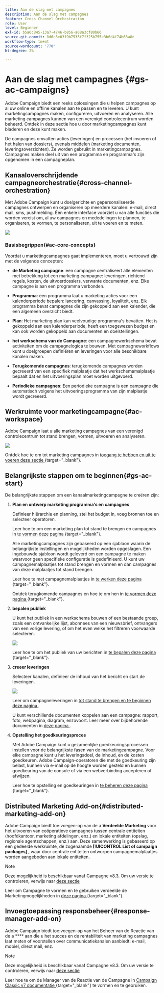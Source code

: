 ```yaml
---
title: Aan de slag met campagnes
description: Aan de slag met campagnes
feature: Cross Channel Orchestration
role: User
level: Beginner
exl-id: b5a6c845-13a7-4746-b856-a08a3cf80b66
source-git-commit: 8d6c3e03f9b7533f7f325b755e3b6d4f74b63a8d
workflow-type: tm+mt
source-wordcount: '770'
ht-degree: 2%

---
```


# Aan de slag met campagnes {#gs-ac-campaigns}

Adobe Campaign biedt een reeks oplossingen die u helpen campagnes op al uw online en offline kanalen aan te passen en te leveren. U kunt marketingcampagnes maken, configureren, uitvoeren en analyseren. Alle marketing campagnes kunnen van een verenigd controlecentrum worden beheerd. Ontdek in deze sectie hoe u door marketingcampagnes kunt bladeren en deze kunt maken.

De campagnes omvatten acties (leveringen) en processen (het invoeren of het halen van dossiers), evenals middelen (marketing documenten, leveringsoverzichten). Ze worden gebruikt in marketingcampagnes. Campagnes maken deel uit van een programma en programma&#39;s zijn opgenomen in een campagneplan.

## Kanaaloverschrijdende campagneorchestratie{#cross-channel-orchestration}

Met Adobe Campaign kunt u doelgerichte en gepersonaliseerde campagnes ontwerpen en organiseren op meerdere kanalen: e-mail, direct mail, sms, pushmelding. Één enkele interface voorziet u van alle functies die worden vereist om, al uw campagnes en mededelingen te plannen, te organiseren, te vormen, te personaliseren, uit te voeren en te meten.

![](assets/campaign-tab.png)

### Basisbegrippen{#ac-core-concepts}

Voordat u marketingcampagnes gaat implementeren, moet u vertrouwd zijn met de volgende concepten:

* **de Marketing campagne**: een campagne centraliseert alle elementen met betrekking tot een marketing campagne: leveringen, richtend regels, kosten, de uitvoerdossiers, verwante documenten, enz. Elke campagne is aan een programma verbonden.

* **Programma**: een programma laat u marketing acties voor een kalenderperiode bepalen: lancering, canvassing, loyaliteit, enz. Elk programma bevat campagnes die zijn gekoppeld aan een kalender, die een algemeen overzicht biedt.

* **Plan**: Het marketing plan kan veelvoudige programma&#39;s bevatten. Het is gekoppeld aan een kalenderperiode, heeft een toegewezen budget en kan ook worden gekoppeld aan documenten en doelstellingen.

* **het werkschema van de Campagne**: een campagnewerkschema bevat activiteiten om de campagnelogica te bouwen. Met campagneworkflows kunt u doelgroepen definiëren en leveringen voor alle beschikbare kanalen maken.

* **Terugkomende campagnes**: terugkomende campagnes worden gecreeerd van een specifiek malplaatje dat het werkschemamalplaatje bepaalt dat en het uitvoeringsplan moet worden uitgevoerd.

* **Periodieke campagnes**: Een periodieke campagne is een campagne die automatisch volgens het uitvoeringsprogramma van zijn malplaatje wordt gecreeerd.

## Werkruimte voor marketingcampagne{#ac-workspace}

Adobe Campaign laat u alle marketing campagnes van een verenigd controlecentrum tot stand brengen, vormen, uitvoeren en analyseren.

![](assets/calendar.png)

Ontdek hoe te om tot marketing campagnes in [ toegang te hebben en uit te voeren deze sectie ](https://experienceleague.adobe.com/docs/campaign/automation/campaign-orchestration/set-up-campaigns.html){target="_blank"}.

## Belangrijkste stappen om te beginnen{#gs-ac-start}

De belangrijkste stappen om een kanaalmarketingcampagne te creëren zijn:

1. **Plan en ontwerp marketing programma&#39;s en campagnes**

   Definieer hiërarchie en planning, stel het budget in, voeg bronnen toe en selecteer operatoren.

   Leer hoe te om een marketing plan tot stand te brengen en campagnes in [ te vormen deze pagina ](https://experienceleague.adobe.com/docs/campaign/automation/campaign-orchestration/marketing-campaign-create.html){target="_blank"}.

   Alle marketingcampagnes zijn gebaseerd op een sjabloon waarin de belangrijkste instellingen en mogelijkheden worden opgeslagen. Een ingebouwde sjabloon wordt geleverd om een campagne te maken waarvoor geen specifieke configuratie is gedefinieerd. U kunt uw campagnemalplaatjes tot stand brengen en vormen en dan campagnes van deze malplaatjes tot stand brengen.

   Leer hoe te met campagnemalplaatjes in [ te werken deze pagina ](https://experienceleague.adobe.com/docs/campaign/automation/campaign-orchestration/marketing-campaign-templates.html){target="_blank"}.

   Ontdek terugkomende campagnes en hoe te om hen in [ te vormen deze pagina ](https://experienceleague.adobe.com/docs/campaign/automation/campaign-orchestration/recurring-periodic-campaigns.html){target="_blank"}.

1. **bepalen publiek**

   U kunt het publiek in een werkschema bouwen of een bestaande groep, zoals een ontvankelijke lijst, abonnees van een nieuwsbrief, ontvangers van een vorige levering, of om het even welke het filtreren voorwaarde selecteren.

   ![](assets/campaign-wf.png)

   Leer hoe te om het publiek van uw berichten in [ te bepalen deze pagina ](https://experienceleague.adobe.com/docs/campaign/automation/campaign-orchestration/marketing-campaign-target.html){target="_blank"}.

1. **creeer leveringen**

   Selecteer kanalen, definieer de inhoud van het bericht en start de leveringen.

   ![](assets/campaign-dashboard.png)

   Leer om campagneleveringen in [ tot stand te brengen en te beginnen deze pagina ](../../automation/campaigns/marketing-campaign-deliveries.md).

   U kunt verschillende documenten koppelen aan een campagne: rapport, foto, webpagina, diagram, enzovoort. Leer meer over bijbehorende documenten in [ deze pagina ](../../automation/campaigns/marketing-campaign-assets.md).

1. **Opstelling het goedkeuringsproces**

   Met Adobe Campaign kunt u gezamenlijke goedkeuringsprocessen instellen voor de belangrijkste fasen van de marketingcampagne. Voor elke campagne kunt u het leveringsdoel, de inhoud, en de kosten goedkeuren. Adobe Campaign-operatoren die met de goedkeuring zijn belast, kunnen via e-mail op de hoogte worden gesteld en kunnen goedkeuring van de console of via een webverbinding accepteren of afwijzen.

   Leer hoe te opstelling en goedkeuringen in [ te beheren deze pagina ](https://experienceleague.adobe.com/docs/campaign/automation/campaign-orchestration/marketing-campaign-approval.html#campaign-orchestration){target="_blank"}.


## Distributed Marketing Add-on{#distributed-marketing-add-on}

Adobe Campaign biedt toe:voegen-op van de a **Verdeelde Marketing** voor het uitvoeren van coöperatieve campagnes tussen centrale entiteiten (hoofdkantoor, marketing afdelingen, enz.) en lokale entiteiten (opslag, regionale agentschappen, enz.) aan. Deze samenwerking is gebaseerd op een gedeelde werkruimte, de zogenaamde **[!UICONTROL List of campaign packages]** , waar door centrale entiteiten ontworpen campagnemalplaatjes worden aangeboden aan lokale entiteiten.

>[!NOTE]
>
>Deze mogelijkheid is beschikbaar vanaf Campagne v8.3. Om uw versie te controleren, verwijs naar [ deze sectie ](compatibility-matrix.md#how-to-check-your-campaign-version-and-buildversion)

Leer om Campagne te vormen en te gebruiken verdeelde de Marketingmogelijkheden in [ deze pagina ](https://experienceleague.adobe.com/docs/campaign/automation/distributed-marketing/about-distributed-marketing.html){target="_blank"}.

## Invoegtoepassing responsbeheer{#response-manager-add-on}

Adobe Campaign biedt toe:voegen-op van het Beheer van de Reactie van de a **** aan die u het succes en de rentabiliteit van marketing campagnes laat meten of voorstellen over communicatiekanalen aanbiedt: e-mail, mobiel, direct mail, enz.

>[!NOTE]
>
>Deze mogelijkheid is beschikbaar vanaf Campagne v8.3. Om uw versie te controleren, verwijs naar [ deze sectie ](compatibility-matrix.md#how-to-check-your-campaign-version-and-buildversion)

[](../assets/do-not-localize/book.png) Leer hoe te om de Manager van de Reactie van de Campagne in [ Campaign Classic v7 documentatie ](https://experienceleague.adobe.com/docs/campaign-classic/using/response-manager/about-response-manager.html){target="_blank"} te vormen en te gebruiken.
